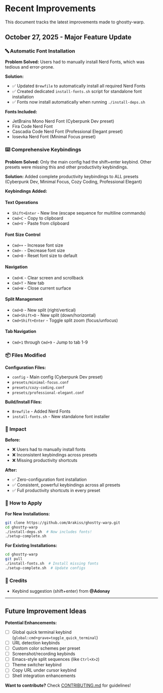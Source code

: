 # Recent Improvements

This document tracks the latest improvements made to ghostty-warp.

## October 27, 2025 - Major Feature Update

### 🔤 Automatic Font Installation

**Problem Solved:** Users had to manually install Nerd Fonts, which was tedious and error-prone.

**Solution:**
- ✅ Updated `Brewfile` to automatically install all required Nerd Fonts
- ✅ Created dedicated `install-fonts.sh` script for standalone font installation
- ✅ Fonts now install automatically when running `./install-deps.sh`

**Fonts Included:**
- JetBrains Mono Nerd Font (Cyberpunk Dev preset)
- Fira Code Nerd Font
- Cascadia Code Nerd Font (Professional Elegant preset)
- Iosevka Nerd Font (Minimal Focus preset)

### ⌨️ Comprehensive Keybindings

**Problem Solved:** Only the main config had the shift+enter keybind. Other presets were missing this and other productivity keybindings.

**Solution:** Added complete productivity keybindings to ALL presets (Cyberpunk Dev, Minimal Focus, Cozy Coding, Professional Elegant)

**Keybindings Added:**

#### Text Operations
- `Shift+Enter` - New line (escape sequence for multiline commands)
- `Cmd+C` - Copy to clipboard
- `Cmd+V` - Paste from clipboard

#### Font Size Control
- `Cmd++` - Increase font size
- `Cmd+-` - Decrease font size
- `Cmd+0` - Reset font size to default

#### Navigation
- `Cmd+K` - Clear screen and scrollback
- `Cmd+T` - New tab
- `Cmd+W` - Close current surface

#### Split Management
- `Cmd+D` - New split (right/vertical)
- `Cmd+Shift+D` - New split (down/horizontal)
- `Cmd+Shift+Enter` - Toggle split zoom (focus/unfocus)

#### Tab Navigation
- `Cmd+1` through `Cmd+9` - Jump to tab 1-9

### 📦 Files Modified

**Configuration Files:**
- `config` - Main config (Cyberpunk Dev preset)
- `presets/minimal-focus.conf`
- `presets/cozy-coding.conf`
- `presets/professional-elegant.conf`

**Build/Install Files:**
- `Brewfile` - Added Nerd Fonts
- `install-fonts.sh` - New standalone font installer

### 🎯 Impact

**Before:**
- ❌ Users had to manually install fonts
- ❌ Inconsistent keybindings across presets
- ❌ Missing productivity shortcuts

**After:**
- ✅ Zero-configuration font installation
- ✅ Consistent, powerful keybindings across all presets
- ✅ Full productivity shortcuts in every preset

### 🚀 How to Apply

**For New Installations:**
```bash
git clone https://github.com/Arakiss/ghostty-warp.git
cd ghostty-warp
./install-deps.sh  # Now includes fonts!
./setup-complete.sh
```

**For Existing Installations:**
```bash
cd ghostty-warp
git pull
./install-fonts.sh  # Install missing fonts
./setup-complete.sh  # Update configs
```

### 🙏 Credits

- Keybind suggestion (shift+enter) from **@Adonay**

---

## Future Improvement Ideas

**Potential Enhancements:**
- [ ] Global quick terminal keybind (`global:cmd+grave=toggle_quick_terminal`)
- [ ] URL detection keybinds
- [ ] Custom color schemes per preset
- [ ] Screenshot/recording keybinds
- [ ] Emacs-style split sequences (like `Ctrl+X>2`)
- [ ] Theme switcher keybind
- [ ] Copy URL under cursor keybind
- [ ] Shell integration enhancements

**Want to contribute?** Check [CONTRIBUTING.md](CONTRIBUTING.md) for guidelines!
